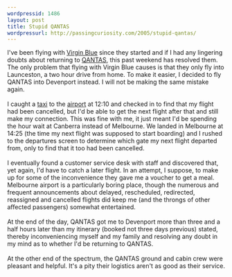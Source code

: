 ```yaml
--- 
wordpressid: 1486
layout: post
title: Stupid QANTAS
wordpressurl: http://passingcuriosity.com/2005/stupid-qantas/
---
```

I've been flying with <a href="http://www.virginblue.com.au/">Virgin Blue</a> since they started and if I had any lingering doubts about returning to <a href="http://www.qantas.com.au/">QANTAS</a>, this past weekend has resolved them. The only problem that flying with Virgin Blue causes is that they only fly into Launceston, a two hour drive from home. To make it easier, I decided to fly QANTAS into Devenport instead. I will not be making the same mistake again.<br /><br />I caught a <a href="http://canberracabs.com.au/">taxi</a> to the <a href="http://www.canberraairport.com.au/">airport</a> at 12:10 and checked in to find that my flight had been cancelled, but I'd be able to get the next flight after that and still make my connection. This was fine with me, it just meant I'd be spending the hour wait at Canberra instead of Melbourne. We landed in Melbourne at 14:25 (the time my next flight was supposed to start boarding) and I rushed to the departures screen to determine which gate my next flight departed from, only to find that it too had been cancelled.<br /><br />I eventually found a customer service desk with staff and discovered that, yet again, I'd have to catch a later flight. In an attempt, I suppose, to make up for some of the inconvenience they gave me a voucher to get a meal. Melbourne airport is a particularly boring place, though the numerous and frequent announcements about delayed, rescheduled, redirected, reassigned and cancelled flights did keep me (and the throngs of other affected passengers) somewhat entertained.<br /><br />At the end of the day, QANTAS got me to Devenport more than three and a half hours later than my itinerary (booked not three days previous) stated, thereby inconveniencing myself and my family and resolving any doubt in my mind as to whether I'd be returning to QANTAS.<br /><br />At the other end of the spectrum, the QANTAS ground and cabin crew were pleasant and helpful. It's a pity their logistics aren't as good as their service.
